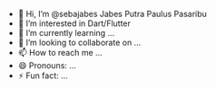 - 👋 Hi, I’m @sebajabes Jabes Putra Paulus Pasaribu
- 👀 I’m interested in Dart/Flutter
- 🌱 I’m currently learning ...
- 💞️ I’m looking to collaborate on ...
- 📫 How to reach me ...
- 😄 Pronouns: ...
- ⚡ Fun fact: ...

<!---
sebajabes/sebajabes is a ✨ special ✨ repository because its `README.md` (this file) appears on your GitHub profile.
You can click the Preview link to take a look at your changes.
--->
